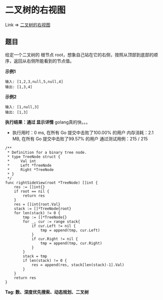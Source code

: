 # 二叉树的右视图

Link => [二叉树的右视图](https://leetcode-cn.com/problems/binary-tree-right-side-view/)

## 题目
给定一个二叉树的 根节点 root，想象自己站在它的右侧，按照从顶部到底部的顺序，返回从右侧所能看到的节点值。

**示例1**

    输入: [1,2,3,null,5,null,4]
    输出: [1,3,4]

**示例2**

    输入: [1,null,3]
    输出: [1,3]

**执行结果：通过 显示详情**
golang真的快。。。

- 执行用时：0 ms, 在所有 Go 提交中击败了100.00% 的用户
内存消耗：2.1 MB, 在所有 Go 提交中击败了99.57% 的用户
通过测试用例：215 / 215
```golang
/**
 * Definition for a binary tree node.
 * type TreeNode struct {
 *     Val int
 *     Left *TreeNode
 *     Right *TreeNode
 * }
 */
func rightSideView(root *TreeNode) []int {
    res := []int{}
    if root == nil {
        return res
    }
    res = []int{root.Val}
    stack := []*TreeNode{root}
    for len(stack) != 0 {
        tmp := []*TreeNode{}
        for _, cur := range stack{
            if cur.Left != nil {
                tmp = append(tmp, cur.Left)
            }
            if cur.Right != nil {
                tmp = append(tmp, cur.Right)
            }
        }
        stack = tmp
        if len(stack) != 0 {
            res = append(res, stack[len(stack)-1].Val)
        }
    }
    return res
}
```
**Tag: 数、深度优先搜索、动态规划、二叉树**
